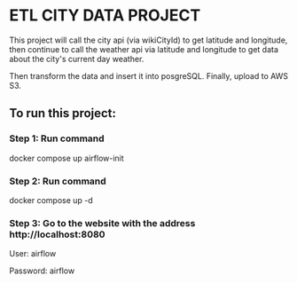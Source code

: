 # ETL CITY DATA PROJECT
This project will call the city api (via wikiCityId) to get latitude and longitude, then continue to call the weather api via latitude and longitude to get data about the city's current day weather.

Then transform the data and insert it into posgreSQL. Finally, upload to AWS S3.

## To run this project:
### Step 1: Run command 
docker compose up airflow-init

### Step 2: Run command 
docker compose up -d

### Step 3: Go to the website with the address http://localhost:8080
User: airflow

Password: airflow


